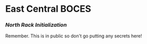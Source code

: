 # **East Central BOCES**

### _North Rack Initialization_

Remember. This is in public so don't go putting any secrets here!